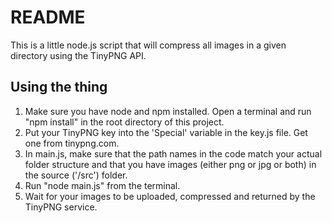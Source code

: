 # README

This is a little node.js script that will compress all images in a given directory using the TinyPNG API.

## Using the thing

1. Make sure you have node and npm installed. Open a terminal and run "npm install" in the root directory of this project.
2. Put your TinyPNG key into the 'Special' variable in the key.js file. Get one from tinypng.com.
3. In main.js, make sure that the path names in the code match your actual folder structure and that you have images (either png or jpg or both) in the source ('/src') folder.
4. Run "node main.js" from the terminal.
5. Wait for your images to be uploaded, compressed and returned by the TinyPNG service.
